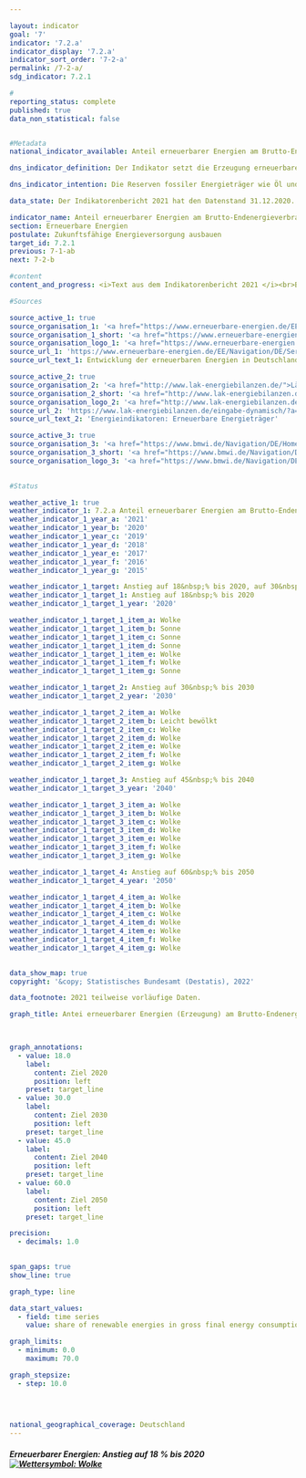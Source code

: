 ```yaml
---

layout: indicator    
goal: '7'    
indicator: '7.2.a'    
indicator_display: '7.2.a'    
indicator_sort_order: '7-2-a'    
permalink: /7-2-a/    
sdg_indicator: 7.2.1    

#
reporting_status: complete    
published: true    
data_non_statistical: false    


#Metadata    
national_indicator_available: Anteil erneuerbarer Energien am Brutto-Endenergieverbrauch    

dns_indicator_definition: Der Indikator setzt die Erzeugung erneuerbarer Energien in Relation zum Brutto-Endenergieverbrauch. Der Brutto-Endenergieverbrauch umfasst den Energieverbrauch beim Letztverbraucher, die Übertragungsverluste sowie den Eigenverbrauch der Energiegewinnungsbereiche.    

dns_indicator_intention: Die Reserven fossiler Energieträger wie Öl und Gas sind begrenzt. Darüber hinaus ist ihre Nutzung mit der Emission von Treibhausgasen verbunden. Ein Umstieg auf erneuerbare Energien, die sich als natürliche Energiequellen ständig regenerieren, verringert die energetisch bedingten Emissionen und folglich das Ausmaß des Klimawandels. Zusätzlich werden die Abhängigkeit von Energieimporten und der Ressourcenverbrauch gemindert sowie technische Innovationen gefördert. Ziel der Bundesregierung ist es daher, den Anteil der erneuerbaren Energien am Brutto-Endenergieverbrauch bis zum Jahr 2020 auf 18&nbsp;%, bis 2030 auf 30&nbsp;%, bis 2040 auf 45&nbsp;% und bis 2050 auf 60&nbsp;% zu erhöhen.    

data_state: Der Indikatorenbericht 2021 hat den Datenstand 31.12.2020. Die Daten auf der DNS-Online Plattform werden regelmäßig aktualisiert, sodass online aktuellere Daten verfügbar sein können als im Indikatorenbericht 2021 veröffentlicht.    

indicator_name: Anteil erneuerbarer Energien am Brutto-Endenergieverbrauch    
section: Erneuerbare Energien    
postulate: Zukunftsfähige Energieversorgung ausbauen    
target_id: 7.2.1    
previous: 7-1-ab    
next: 7-2-b    

#content     
content_and_progress: <i>Text aus dem Indikatorenbericht 2021 </i><br>Bei diesem Indikator werden der aus erneuerbaren Energiequellen erzeugte Strom (u. a. aus Wasserkraft, Windkraft auf Land und auf See, Solarenergie) und die Wärme (u. a. aus Geothermie, Biomasse oder biogenen Abfällen) und regenerative Kraftstoffe zu allen in Deutschland verbrauchten Energieträgern in Beziehung gesetzt. Dazu zählen neben den erneuerbaren Energien auch importierter Strom und fossile Energieträger wie Braun- und Steinkohle, Öl und Gas.<br>Der Indikator wird von der Arbeitsgruppe Erneuerbare Energien-Statistik (AGEE-Stat) berechnet. Im Unterschied zur Berichterstattung gemäß der Erneuerbare-Energien-Richtlinie (Richtlinie 2009/28/EG) der Europäischen Union, die aufgrund des jährlich unterschiedlichen Dargebots bei Wasser- und Windkraft einen Durchschnittswert über mehrere Jahre vorsieht, werden für diesen Indikator die tatsächlich erzeugten Strommengen (Wind- und Wasserkraft) berücksichtigt (Energiekonzept der Bundesregierung).<br>Bei der Berechnungsmethodik des Indikators ist zu beachten, dass Im- und Exporte von Strom nicht vollumfänglich im Energieverbrauch erneuerbarer Energiequellen berücksichtigt sind, wohingegen diese beim Brutto-Endenergieverbrauch mit eingerechnet werden. Daher kann der Indikator den Anteil der erneuerbaren Energien am Brutto-Endenergieverbrauch je nach Außenhandelssaldo über- oder unterschätzen. Bei einem positiven Netto-Exportsaldo von Strom – wie es seit 2001 der Fall ist – läge demnach der tatsächliche Anteil erneuerbarer Energien unter dem durch den Indikator dargestellten Niveau.<br>Zwischen 2005 und 2019 stieg der Anteil erneuerbarer Energien am Brutto-Endenergieverbrauch von 7,1&nbsp;% auf 17,7&nbsp;%. Bei einer durchschnittlichen Weiterentwicklung wie in den vergangenen Jahren würde das Ziel für 2020 erreicht.<br>Der Einsatz erneuerbarer Energien variiert je nach Bereich stark. Ihr Anteil an der Bruttostromerzeugung betrug im Jahr 2019 42,0&nbsp;%, am Endenergieverbrauch für Wärme und Kälte 15,0&nbsp;% und im Verkehr 5,6&nbsp;%. Dabei spielten Biomasse mit einem Anteil von 58,8&nbsp;% sowie Windkraft mit einem Anteil von 24,1&nbsp;% am Primärenergieverbrauch aus erneuerbaren Energiequellen die größte Rolle unter den eingesetzten Energieträgern.<br>Der Indikator weist Querbezüge zu den Indikatoren <a href="https://dnsUpgradeEnvironment.github.io/dns-indicators/13-1-a">13.1.a</a> „Treibhausgasemissionen“, <a href="https://dnsUpgradeEnvironment.github.io/dns-indicators/3-2-a">3.2.a</a> „Emissionen von Luftschadstoffen“ und <a href="https://dnsUpgradeEnvironment.github.io/dns-indicators/7-2-b">7.2.b</a> „Anteil des Stroms aus erneuerbaren Energiequellen am Bruttostromverbrauch“ auf.    

#Sources    

source_active_1: true
source_organisation_1: '<a href="https://www.erneuerbare-energien.de/EE/Navigation/DE/Service/Erneuerbare_Energien_in_Zahlen/Arbeitsgruppe/arbeitsgruppe_ee.html">Arbeitsgruppe Erneuerbare Energien-Statistik</a>'
source_organisation_1_short: '<a href="https://www.erneuerbare-energien.de/EE/Navigation/DE/Service/Erneuerbare_Energien_in_Zahlen/Arbeitsgruppe/arbeitsgruppe_ee.html">Arbeitsgruppe Erneuerbare Energien-Statistik (AGEE-Stat)</a>'
source_organisation_logo_1: '<a href="https://www.erneuerbare-energien.de/EE/Navigation/DE/Service/Erneuerbare_Energien_in_Zahlen/Arbeitsgruppe/arbeitsgruppe_ee.html"><img src="https://g205sdgs.github.io/sdg-indicators/public/logos/ageestat.png" alt="Arbeitsgruppe Erneuerbare Energien-Statistik" title=" Klicken Sie hier um zur Homepage der Organisation Arbeitsgruppe Erneuerbare Energien-Statistik zu gelangen." style="height:60px; width:148px; border: transparent"/></a>'
source_url_1: 'https://www.erneuerbare-energien.de/EE/Navigation/DE/Service/Erneuerbare_Energien_in_Zahlen/Zeitreihen/zeitreihen.html'
source_url_text_1: Entwicklung der erneuerbaren Energien in Deutschland

source_active_2: true
source_organisation_2: '<a href="http://www.lak-energiebilanzen.de/">Länderarbeitskreis Energiebilanzen</a>'
source_organisation_2_short: '<a href="http://www.lak-energiebilanzen.de/">Länderarbeitskreis (LAK) Energiebilanzen</a>'
source_organisation_logo_2: '<a href="http://www.lak-energiebilanzen.de/"><img src="https://g205sdgs.github.io/sdg-indicators/public/logos/lakeb.png" alt="Länderarbeitskreis Energiebilanzen" title=" Klicken Sie hier um zur Homepage der Organisation Länderarbeitskreis Energiebilanzen zu gelangen." style="height:60px; width:148px; border: transparent"/></a>'
source_url_2: 'https://www.lak-energiebilanzen.de/eingabe-dynamisch/?a=i290'
source_url_text_2: 'Energieindikatoren: Erneuerbare Energieträger'

source_active_3: true
source_organisation_3: '<a href="https://www.bmwi.de/Navigation/DE/Home/home.html">Bundesministerium für Wirtschaft und Klimaschutz</a>'
source_organisation_3_short: '<a href="https://www.bmwi.de/Navigation/DE/Home/home.html">Bundesministerium für Wirtschaft und Klimaschutz (BMWK)</a>'
source_organisation_logo_3: '<a href="https://www.bmwi.de/Navigation/DE/Home/home.html"><img src="https://g205sdgs.github.io/sdg-indicators/public/logos/bmwk.png" alt="Bundesministerium für Wirtschaft und Klimaschutz" title=" Klicken Sie hier um zur Homepage der Organisation Bundesministerium für Wirtschaft und Klimaschutz zu gelangen." style="height:60px; width:148px; border: transparent"/></a>'
    

#Status    

weather_active_1: true
weather_indicator_1: 7.2.a Anteil erneuerbarer Energien am Brutto-Endenergieverbrauch
weather_indicator_1_year_a: '2021'
weather_indicator_1_year_b: '2020'
weather_indicator_1_year_c: '2019'
weather_indicator_1_year_d: '2018'
weather_indicator_1_year_e: '2017'
weather_indicator_1_year_f: '2016'
weather_indicator_1_year_g: '2015'

weather_indicator_1_target: Anstieg auf 18&nbsp;% bis 2020, auf 30&nbsp;% bis 2030, auf 45&nbsp;% bis 2040 und auf 60&nbsp;% bis 2050
weather_indicator_1_target_1: Anstieg auf 18&nbsp;% bis 2020
weather_indicator_1_target_1_year: '2020'

weather_indicator_1_target_1_item_a: Wolke
weather_indicator_1_target_1_item_b: Sonne
weather_indicator_1_target_1_item_c: Sonne
weather_indicator_1_target_1_item_d: Sonne
weather_indicator_1_target_1_item_e: Wolke
weather_indicator_1_target_1_item_f: Wolke
weather_indicator_1_target_1_item_g: Sonne

weather_indicator_1_target_2: Anstieg auf 30&nbsp;% bis 2030
weather_indicator_1_target_2_year: '2030'

weather_indicator_1_target_2_item_a: Wolke
weather_indicator_1_target_2_item_b: Leicht bewölkt
weather_indicator_1_target_2_item_c: Wolke
weather_indicator_1_target_2_item_d: Wolke
weather_indicator_1_target_2_item_e: Wolke
weather_indicator_1_target_2_item_f: Wolke
weather_indicator_1_target_2_item_g: Wolke

weather_indicator_1_target_3: Anstieg auf 45&nbsp;% bis 2040
weather_indicator_1_target_3_year: '2040'

weather_indicator_1_target_3_item_a: Wolke
weather_indicator_1_target_3_item_b: Wolke
weather_indicator_1_target_3_item_c: Wolke
weather_indicator_1_target_3_item_d: Wolke
weather_indicator_1_target_3_item_e: Wolke
weather_indicator_1_target_3_item_f: Wolke
weather_indicator_1_target_3_item_g: Wolke

weather_indicator_1_target_4: Anstieg auf 60&nbsp;% bis 2050
weather_indicator_1_target_4_year: '2050'

weather_indicator_1_target_4_item_a: Wolke
weather_indicator_1_target_4_item_b: Wolke
weather_indicator_1_target_4_item_c: Wolke
weather_indicator_1_target_4_item_d: Wolke
weather_indicator_1_target_4_item_e: Wolke
weather_indicator_1_target_4_item_f: Wolke
weather_indicator_1_target_4_item_g: Wolke
    

data_show_map: true    
copyright: '&copy; Statistisches Bundesamt (Destatis), 2022'    

data_footnote: 2021 teilweise vorläufige Daten.    

graph_title: Antei erneuerbarer Energien (Erzeugung) am Brutto-Endenergieverbrauch    

    

graph_annotations:
  - value: 18.0
    label:
      content: Ziel 2020
      position: left
    preset: target_line
  - value: 30.0
    label:
      content: Ziel 2030
      position: left
    preset: target_line
  - value: 45.0
    label:
      content: Ziel 2040
      position: left
    preset: target_line
  - value: 60.0
    label:
      content: Ziel 2050
      position: left
    preset: target_line    

precision: 
  - decimals: 1.0
        

span_gaps: true    
show_line: true    

graph_type: line    

data_start_values: 
  - field: time series
    value: share of renewable energies in gross final energy consumption    

graph_limits: 
  - minimum: 0.0
    maximum: 70.0    

graph_stepsize: 
  - step: 10.0
        

        

national_geographical_coverage: Deutschland    
---
```



<div>
  <div class="my-header">
    <h5>Erneuerbarer Energien: Anstieg auf 18&nbsp;% bis 2020
      <a href="https://dnsUpgradeEnvironment.github.io/dns-indicators/status"><img src="https://g205sdgs.github.io/sdg-indicators/public/Wettersymbole/Wolke.png" title="Der Indikator entwickelt sich zwar in die gewünschte Richtung auf das Ziel zu, bei Fortsetzung der Entwicklung würde das Ziel im Zieljahr aber um mehr als 20 % der Differenz zwischen Zielwert und aktuellem Wert verfehlt." alt="Wettersymbol: Wolke"/>
      </a>
    </h5>
  </div>
  <div class="my-header-note">
  </div>
</div>